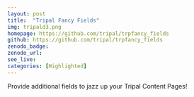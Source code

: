 ```yaml
---
layout: post
title:  "Tripal Fancy Fields"
img: tripald3.png
homepage: https://github.com/tripal/trpfancy_fields
github: https://github.com/tripal/trpfancy_fields
zenodo_badge:
zenodo_url:
see_live:
categories: [Highlighted]
---
```


Provide additional fields to jazz up your Tripal Content Pages!
